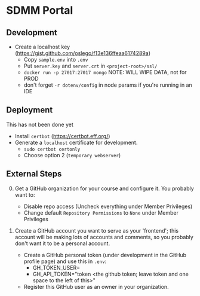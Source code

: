 # SDMM Portal



## Development

* Create a localhost key (https://gist.github.com/oslego/f13e136ffeaa6174289a)
    * Copy `sample.env` into `.env`
    * Put `server.key` and `server.crt` in `<project-root>/ssl/`
    * `docker run -p 27017:27017 mongo` NOTE: WILL WIPE DATA, not for PROD
    * don't forget `-r dotenv/config` in node params if you're running in an IDE

## Deployment

This has not been done yet

* Install `certbot` (https://certbot.eff.org/)
* Generate a `localhost` certificate for development.
    * `sudo certbot certonly`
    * Choose option 2 (`temporary webserver`)


## External Steps

0. Get a GitHub organization for your course and configure it. You probably want to:
    * Disable repo access (Uncheck everything under Member Privileges)
    * Change default `Repository Permissions` to `None` under Member Privileges



1. Create a GitHub account you want to serve as your 'frontend'; this account will be making lots of accounts and comments, so you probably don't want it to be a personal account.
    * Create a GitHub personal token (under development in the GitHub profile page) and use this in `.env`:
        * GH_TOKEN_USER=<github account you created>
        * GH_API_TOKEN="token <the github token; leave token and one space to the left of this>"
    * Register this GitHub user as an owner in your organization.